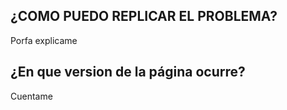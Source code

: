## ¿COMO PUEDO REPLICAR EL PROBLEMA?
Porfa explicame
## ¿En que version de la página ocurre?
Cuentame
